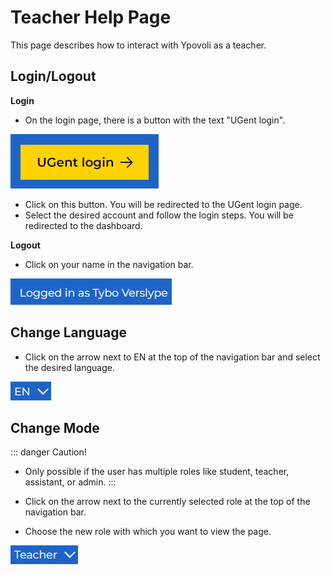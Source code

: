 # Teacher Help Page

This page describes how to interact with Ypovoli as a teacher.

## Login/Logout

**Login**

- On the login page, there is a button with the text "UGent login".

![login button](../assets/login-button.png)
- Click on this button. You will be redirected to the UGent login page.
- Select the desired account and follow the login steps. You will be redirected to the dashboard.

**Logout**

- Click on your name in the navigation bar.

![logout button](../assets/en/logout-button.png)

## Change Language

- Click on the arrow next to EN at the top of the navigation bar and select the desired language.

![language choice button](../assets/en/lang-change.png)

## Change Mode

::: danger Caution!
- Only possible if the user has multiple roles like student, teacher, assistant, or admin.
:::

- Click on the arrow next to the currently selected role at the top of the navigation bar.
- Choose the new role with which you want to view the page.

![mode choice button](../assets/teacher/en/modus-change.png)